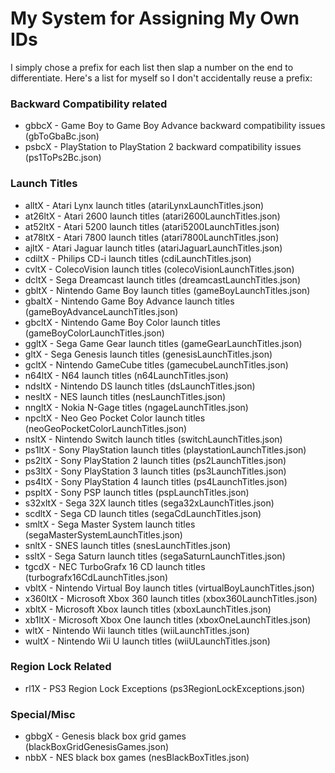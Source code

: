 # My System for Assigning My Own IDs

I simply chose a prefix for each list then slap a number on the end to differentiate. Here's a list for myself so I don't accidentally reuse a prefix:

### Backward Compatibility related

- gbbcX - Game Boy to Game Boy Advance backward compatibility issues (gbToGbaBc.json)
- psbcX - PlayStation to PlayStation 2 backward compatibility issues (ps1ToPs2Bc.json)

### Launch Titles

- alltX - Atari Lynx launch titles (atariLynxLaunchTitles.json)
- at26ltX - Atari 2600 launch titles (atari2600LaunchTitles.json)
- at52ltX - Atari 5200 launch titles (atari5200LaunchTitles.json)
- at78ltX - Atari 7800 launch titles (atari7800LaunchTitles.json)
- ajltX - Atari Jaguar launch titles (atariJaguarLaunchTitles.json)
- cdiltX - Philips CD-i launch titles (cdiLaunchTitles.json)
- cvltX - ColecoVision launch titles (colecoVisionLaunchTitles.json)
- dcltX - Sega Dreamcast launch titles (dreamcastLaunchTitles.json)
- gbltX - Nintendo Game Boy launch titles (gameBoyLaunchTitles.json)
- gbaltX - Nintendo Game Boy Advance launch titles (gameBoyAdvanceLaunchTitles.json)
- gbcltX - Nintendo Game Boy Color launch titles (gameBoyColorLaunchTitles.json)
- ggltX - Sega Game Gear launch titles (gameGearLaunchTitles.json)
- gltX - Sega Genesis launch titles (genesisLaunchTitles.json)
- gcltX - Nintendo GameCube titles (gamecubeLaunchTitles.json)
- n64ltX - N64 launch titles (n64LaunchTitles.json)
- ndsltX - Nintendo DS launch titles (dsLaunchTitles.json)
- nesltX - NES launch titles (nesLaunchTitles.json)
- nngltX - Nokia N-Gage titles (ngageLaunchTitles.json)
- npcltX - Neo Geo Pocket Color launch titles (neoGeoPocketColorLaunchTitles.json)
- nsltX - Nintendo Switch launch titles (switchLaunchTitles.json)
- ps1ltX - Sony PlayStation launch titles (playstationLaunchTitles.json)
- ps2ltX - Sony PlayStation 2 launch titles (ps2LaunchTitles.json)
- ps3ltX - Sony PlayStation 3 launch titles (ps3LaunchTitles.json)
- ps4ltX - Sony PlayStation 4 launch titles (ps4LaunchTitles.json)
- pspltX - Sony PSP launch titles (pspLaunchTitles.json)
- s32xltX - Sega 32X launch titles (sega32xLaunchTitles.json)
- scdltX - Sega CD launch titles (segaCdLaunchTitles.json)
- smltX - Sega Master System launch titles (segaMasterSystemLaunchTitles.json)
- snltX - SNES launch titles (snesLaunchTitles.json)
- ssltX - Sega Saturn launch titles (segaSaturnLaunchTitles.json)
- tgcdX - NEC TurboGrafx 16 CD launch titles (turbografx16CdLaunchTitles.json)
- vbltX - Nintendo Virtual Boy launch titles (virtualBoyLaunchTitles.json)
- x360ltX - Microsoft Xbox 360 launch titles (xbox360LaunchTitles.json)
- xbltX - Microsoft Xbox launch titles (xboxLaunchTitles.json)
- xb1ltX - Microsoft Xbox One launch titles (xboxOneLaunchTitles.json)
- wltX - Nintendo Wii launch titles (wiiLaunchTitles.json)
- wultX - Nintendo Wii U launch titles (wiiULaunchTitles.json)

### Region Lock Related

- rl1X - PS3 Region Lock Exceptions (ps3RegionLockExceptions.json)

### Special/Misc

- gbbgX - Genesis black box grid games (blackBoxGridGenesisGames.json)
- nbbX - NES black box games (nesBlackBoxTitles.json)
